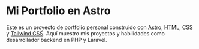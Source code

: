 # Mi Portfolio en Astro

Este es un proyecto de portfolio personal construido con [Astro](https://astro.build), [HTML](https://html.spec.whatwg.org/multipage/), [CSS](https://www.w3.org/Style/CSS/Overview.en.html) y [Tailwind CSS](https://tailwindcss.com/). Aquí muestro mis proyectos y habilidades como desarrollador backend en PHP y Laravel.


